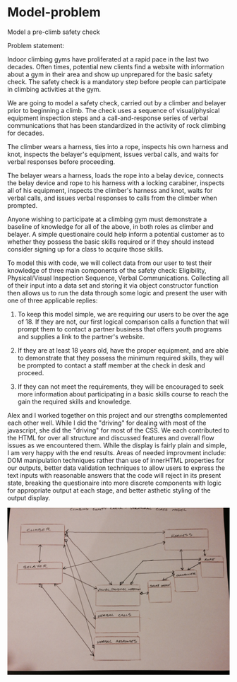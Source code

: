 # Model-problem

Model a pre-climb safety check

Problem statement:

Indoor climbing gyms have proliferated at a rapid pace in the last two decades. Often times, potential new clients find a website with information about a gym in their area and show up unprepared for the basic safety check.  The safety check is a mandatory step before people can participate in climbing activities at the gym.

We are going to model a safety check, carried out by a climber and belayer prior to beginning a climb. The check uses a sequence of visual/physical equipment inspection steps and a call-and-response series of verbal communications that has been standardized in the activity of rock climbing for decades.

The climber wears a harness, ties into a rope, inspects his own harness and knot, inspects the belayer's equipment, issues verbal calls, and waits for verbal responses before proceeding.

The belayer wears a harness, loads the rope into a belay device, connects the belay device and rope to his harness with a locking carabiner, inspects all of his equipment, inspects the climber's harness and knot, waits for verbal calls, and issues verbal responses to calls from the climber when prompted.

Anyone wishing to participate at a climbing gym must demonstrate a baseline of knowledge for all of the above, in both roles as climber and belayer.  A simple questionaire could help inform a potential customer as to whether they possess the basic skills required or if they should instead consider signing up for a class to acquire those skills.

To model this with code, we will collect data from our user to test their knowledge of three main components of the safety check: Eligibility, Physical/Visual Inspection Sequence, Verbal Communications. Collecting all of their input into a data set and storing it via object constructor function then allows us to run the data through some logic and present the user with one of three applicable replies:

1. To keep this model simple, we are requiring our users to be over the age of 18.  If they are not, our first logical comparison calls a function that will prompt them to contact a partner business that offers youth programs and supplies a link to the partner's website.

2. If they are at least 18 years old, have the proper equipment, and are able to demonstrate that they possess the minimum required skills, they will be prompted to contact a staff member at the check in desk and proceed.

3. If they can not meet the requirements, they will be encouraged to seek more information about participating in a basic skills course to reach the gain the required skills and knowledge.

Alex and I worked together on this project and our strengths complemented each other well.  While I did the "driving" for dealing with most of the javascript, she did the "driving" for most of the CSS.  We each contributed to the HTML for over all structure and discussed features and overall flow issues as we encountered them.  While the display is fairly plain and simple, I am very happy with the end results.  Areas of needed improvment include:  DOM manipulation techniques rather than use of innerHTML properties for our outputs, better data validation techniques to allow users to express the text inputs with reasonable answers that the code will reject in its present state, breaking the questionaire into more discrete components with logic for appropriate output at each stage, and better asthetic styling of the output display.

![Structural Class Model](struc_class_model.jpg)

